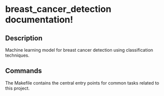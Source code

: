 # breast_cancer_detection documentation!

## Description

Machine learning model for breast cancer detection using classification techniques.

## Commands

The Makefile contains the central entry points for common tasks related to this project.

